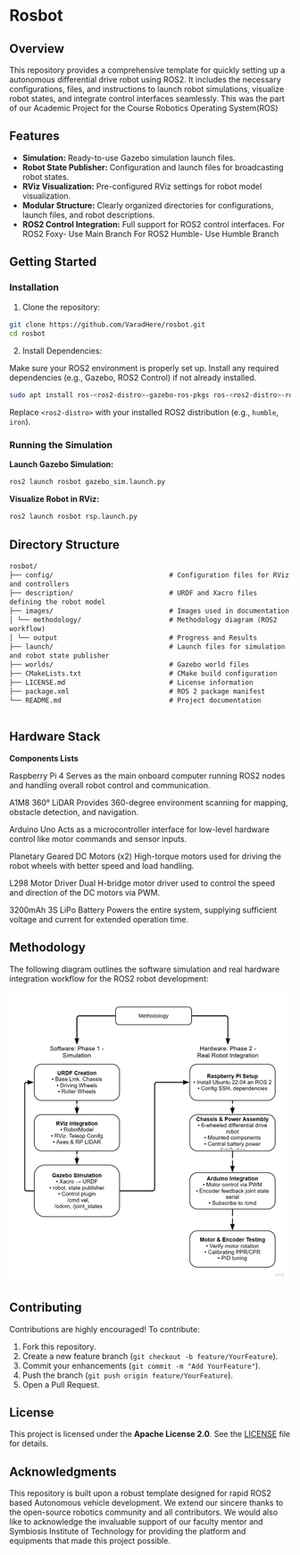 # Rosbot

## Overview

This repository provides a comprehensive template for quickly setting up a autonomous differential drive robot using ROS2. It includes the necessary configurations, files, and instructions to launch robot simulations, visualize robot states, and integrate control interfaces seamlessly.
This was the part of our Academic Project for the Course Robotics Operating System(ROS) 

## Features

* **Simulation:** Ready-to-use Gazebo simulation launch files.
* **Robot State Publisher:** Configuration and launch files for broadcasting robot states.
* **RViz Visualization:** Pre-configured RViz settings for robot model visualization.
* **Modular Structure:** Clearly organized directories for configurations, launch files, and robot descriptions.
* **ROS2 Control Integration:** Full support for ROS2 control interfaces.
                                For ROS2 Foxy- Use Main Branch
                                For ROS2 Humble- Use Humble Branch


## Getting Started

### Installation

1. Clone the repository:

```bash
git clone https://github.com/VaradHere/rosbot.git
cd rosbot
```

2. Install Dependencies:

Make sure your ROS2 environment is properly set up. Install any required dependencies (e.g., Gazebo, ROS2 Control) if not already installed.

```bash
sudo apt install ros-<ros2-distro>-gazebo-ros-pkgs ros-<ros2-distro>-ros2-control ros-<ros2-distro>-ros2-controllers
```

Replace `<ros2-distro>` with your installed ROS2 distribution (e.g., `humble`, `iron`).

### Running the Simulation

**Launch Gazebo Simulation:**

```bash
ros2 launch rosbot gazebo_sim.launch.py
```

**Visualize Robot in RViz:**

```bash
ros2 launch rosbot rsp.launch.py
```

## Directory Structure

```
rosbot/
├── config/                             # Configuration files for RViz and controllers
├── description/                        # URDF and Xacro files defining the robot model
├── images/                             # Images used in documentation
│ └── methodology/                      # Methodology diagram (ROS2 workflow)
│ └── output                            # Progress and Results 
├── launch/                             # Launch files for simulation and robot state publisher                           
├── worlds/                             # Gazebo world files
├── CMakeLists.txt                      # CMake build configuration
├── LICENSE.md                          # License information
├── package.xml                         # ROS 2 package manifest
└── README.md                           # Project documentation


```
## Hardware Stack
**Components Lists**

Raspberry Pi 4
Serves as the main onboard computer running ROS2 nodes and handling overall robot control and communication.

A1M8 360° LiDAR
Provides 360-degree environment scanning for mapping, obstacle detection, and navigation.

Arduino Uno
Acts as a microcontroller interface for low-level hardware control like motor commands and sensor inputs.

Planetary Geared DC Motors (x2)
High-torque motors used for driving the robot wheels with better speed and load handling.

L298 Motor Driver
Dual H-bridge motor driver used to control the speed and direction of the DC motors via PWM.

3200mAh 3S LiPo Battery
Powers the entire system, supplying sufficient voltage and current for extended operation time.

## Methodology

The following diagram outlines the software simulation and real hardware integration workflow for the ROS2 robot development:

![Methodology Flowchart](./images/methodology/image.png)


## Contributing

Contributions are highly encouraged! To contribute:

1. Fork this repository.
2. Create a new feature branch (`git checkout -b feature/YourFeature`).
3. Commit your enhancements (`git commit -m "Add YourFeature"`).
4. Push the branch (`git push origin feature/YourFeature`).
5. Open a Pull Request.

## License

This project is licensed under the **Apache License 2.0**. See the [LICENSE](LICENSE) file for details.

## Acknowledgments

This repository is built upon a robust template designed for rapid ROS2 based Autonomous vehicle development. We extend our sincere thanks to the open-source robotics community and all contributors. We would also like to acknowledge the invaluable support of our faculty mentor and Symbiosis Institute of Technology for providing the platform and equipments that made this project possible.

 
